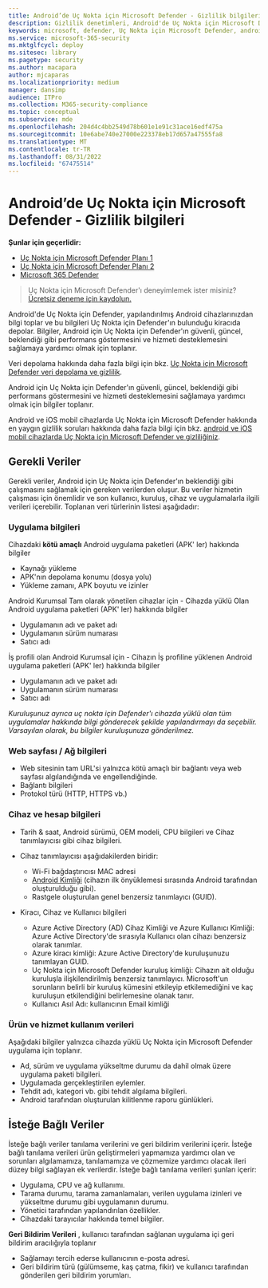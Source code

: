 ```yaml
---
title: Android’de Uç Nokta için Microsoft Defender - Gizlilik bilgileri
description: Gizlilik denetimleri, Android'de Uç Nokta için Microsoft Defender toplanan tanılama verileri hakkındaki bilgileri ve gizliliği etkileyen ilke ayarlarını yapılandırma.
keywords: microsoft, defender, Uç Nokta için Microsoft Defender, android, gizlilik, tanılama
ms.service: microsoft-365-security
ms.mktglfcycl: deploy
ms.sitesec: library
ms.pagetype: security
ms.author: macapara
author: mjcaparas
ms.localizationpriority: medium
manager: dansimp
audience: ITPro
ms.collection: M365-security-compliance
ms.topic: conceptual
ms.subservice: mde
ms.openlocfilehash: 204d4c4bb2549d78b601e1e91c31ace16edf475a
ms.sourcegitcommit: 10e6abe740e27000e223378eb17d657a47555fa8
ms.translationtype: MT
ms.contentlocale: tr-TR
ms.lasthandoff: 08/31/2022
ms.locfileid: "67475514"
---
```

# <a name="microsoft-defender-for-endpoint-on-android---privacy-information"></a>Android’de Uç Nokta için Microsoft Defender - Gizlilik bilgileri

**Şunlar için geçerlidir:**
- [Uç Nokta için Microsoft Defender Planı 1](https://go.microsoft.com/fwlink/p/?linkid=2154037)
- [Uç Nokta için Microsoft Defender Planı 2](https://go.microsoft.com/fwlink/p/?linkid=2154037)
- [Microsoft 365 Defender](https://go.microsoft.com/fwlink/?linkid=2118804)

> Uç Nokta için Microsoft Defender'ı deneyimlemek ister misiniz? [Ücretsiz deneme için kaydolun.](https://signup.microsoft.com/create-account/signup?products=7f379fee-c4f9-4278-b0a1-e4c8c2fcdf7e&ru=https://aka.ms/MDEp2OpenTrial?ocid=docs-wdatp-exposedapis-abovefoldlink)

Android'de Uç Nokta için Defender, yapılandırılmış Android cihazlarınızdan bilgi toplar ve bu bilgileri Uç Nokta için Defender'ın bulunduğu kiracıda depolar. Bilgiler, Android için Uç Nokta için Defender'ın güvenli, güncel, beklendiği gibi performans göstermesini ve hizmeti desteklemesini sağlamaya yardımcı olmak için toplanır.

Veri depolama hakkında daha fazla bilgi için bkz. [Uç Nokta için Microsoft Defender veri depolama ve gizlilik](data-storage-privacy.md).

Android için Uç Nokta için Defender'ın güvenli, güncel, beklendiği gibi performans göstermesini ve hizmeti desteklemesini sağlamaya yardımcı olmak için bilgiler toplanır.

Android ve iOS mobil cihazlarda Uç Nokta için Microsoft Defender hakkında en yaygın gizlilik soruları hakkında daha fazla bilgi için bkz. [android ve iOS mobil cihazlarda Uç Nokta için Microsoft Defender ve gizliliğiniz](https://support.microsoft.com/topic/microsoft-defender-for-endpoint-and-your-privacy-on-android-and-ios-mobile-devices-4109bc54-8ec5-4433-9c33-d359b75ac22a).

## <a name="required-data"></a>Gerekli Veriler

Gerekli veriler, Android için Uç Nokta için Defender'ın beklendiği gibi çalışmasını sağlamak için gereken verilerden oluşur. Bu veriler hizmetin çalışması için önemlidir ve son kullanıcı, kuruluş, cihaz ve uygulamalarla ilgili verileri içerebilir. Toplanan veri türlerinin listesi aşağıdadır:

### <a name="app-information"></a>Uygulama bilgileri

Cihazdaki **kötü amaçlı** Android uygulama paketleri (APK' ler) hakkında bilgiler

- Kaynağı yükleme
- APK'nın depolama konumu (dosya yolu)
- Yükleme zamanı, APK boyutu ve izinler

Android Kurumsal Tam olarak yönetilen cihazlar için - Cihazda yüklü Olan Android uygulama paketleri (APK' ler) hakkında bilgiler

- Uygulamanın adı ve paket adı
- Uygulamanın sürüm numarası
- Satıcı adı

İş profili olan Android Kurumsal için - Cihazın İş profiline yüklenen Android uygulama paketleri (APK' ler) hakkında bilgiler

- Uygulamanın adı ve paket adı
- Uygulamanın sürüm numarası
- Satıcı adı

*Kuruluşunuz ayrıca uç nokta için Defender'ı cihazda yüklü olan tüm uygulamalar hakkında bilgi gönderecek şekilde yapılandırmayı da seçebilir. Varsayılan olarak, bu bilgiler kuruluşunuza gönderilmez.*


### <a name="web-page--network-information"></a>Web sayfası / Ağ bilgileri

- Web sitesinin tam URL'si yalnızca kötü amaçlı bir bağlantı veya web sayfası algılandığında ve engellendiğinde.
- Bağlantı bilgileri
- Protokol türü (HTTP, HTTPS vb.)

### <a name="device-and-account-information"></a>Cihaz ve hesap bilgileri

- Tarih & saat, Android sürümü, OEM modeli, CPU bilgileri ve Cihaz tanımlayıcısı gibi cihaz bilgileri.
- Cihaz tanımlayıcısı aşağıdakilerden biridir:
  - Wi-Fi bağdaştırıcısı MAC adresi
  - [Android Kimliği](https://developer.android.com/reference/android/provider/Settings.Secure#ANDROID_ID) (cihazın ilk önyüklemesi sırasında Android tarafından oluşturulduğu gibi).
  - Rastgele oluşturulan genel benzersiz tanımlayıcı (GUID).

- Kiracı, Cihaz ve Kullanıcı bilgileri
  - Azure Active Directory (AD) Cihaz Kimliği ve Azure Kullanıcı Kimliği: Azure Active Directory'de sırasıyla Kullanıcı olan cihazı benzersiz olarak tanımlar.
  - Azure kiracı kimliği: Azure Active Directory'de kuruluşunuzu tanımlayan GUID.
  - Uç Nokta için Microsoft Defender kuruluş kimliği: Cihazın ait olduğu kuruluşla ilişkilendirilmiş benzersiz tanımlayıcı. Microsoft'un sorunların belirli bir kuruluş kümesini etkileyip etkilemediğini ve kaç kuruluşun etkilendiğini belirlemesine olanak tanır.
  - Kullanıcı Asıl Adı: kullanıcının Email kimliği

### <a name="product-and-service-usage-data"></a>Ürün ve hizmet kullanım verileri

Aşağıdaki bilgiler yalnızca cihazda yüklü Uç Nokta için Microsoft Defender uygulama için toplanır. 

- Ad, sürüm ve uygulama yükseltme durumu da dahil olmak üzere uygulama paketi bilgileri.
- Uygulamada gerçekleştirilen eylemler.
- Tehdit adı, kategori vb. gibi tehdit algılama bilgileri.
- Android tarafından oluşturulan kilitlenme raporu günlükleri.

## <a name="optional-data"></a>İsteğe Bağlı Veriler

İsteğe bağlı veriler tanılama verilerini ve geri bildirim verilerini içerir. İsteğe bağlı tanılama verileri ürün geliştirmeleri yapmamıza yardımcı olan ve sorunları algılamamıza, tanılamamıza ve çözmemize yardımcı olacak ileri düzey bilgi sağlayan ek verilerdir. İsteğe bağlı tanılama verileri şunları içerir:

- Uygulama, CPU ve ağ kullanımı.
- Tarama durumu, tarama zamanlamaları, verilen uygulama izinleri ve yükseltme durumu gibi uygulamanın durumu.
- Yönetici tarafından yapılandırılan özellikler.
- Cihazdaki tarayıcılar hakkında temel bilgiler.

**Geri Bildirim Verileri** , kullanıcı tarafından sağlanan uygulama içi geri bildirim aracılığıyla toplanır

- Sağlamayı tercih ederse kullanıcının e-posta adresi.
- Geri bildirim türü (gülümseme, kaş çatma, fikir) ve kullanıcı tarafından gönderilen geri bildirim yorumları.
